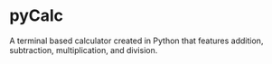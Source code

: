 # pyCalc
A terminal based calculator created in Python that features addition, subtraction, multiplication, and division.
